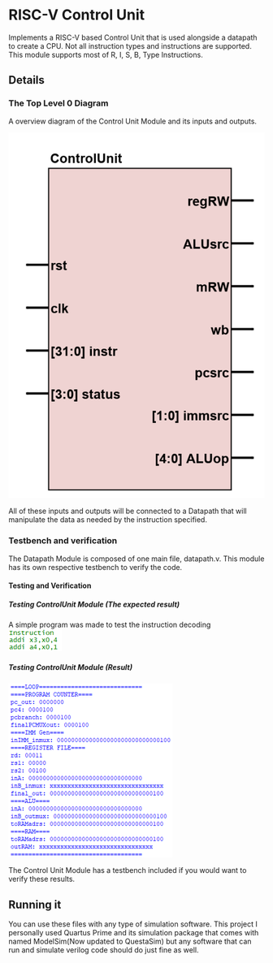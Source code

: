 # RISC-V Control Unit
Implements a RISC-V based Control Unit that is used alongside a datapath to create a CPU. Not all instruction types and instructions are supported. This module supports most of R, I, S, B, Type Instructions.

## Details
### The Top Level 0 Diagram
A overview diagram of the Control Unit Module and its inputs and outputs.

![alt text](https://github.com/baxtrax/ControlUnit/blob/main/Images/Lab9Level0.png?raw=true)

All of these inputs and outputs will be connected to a Datapath that will manipulate the data as needed by the instruction specified.

### Testbench and verification
The Datapath Module is composed of one main file, datapath.v. This module has its own respective testbench to verify the code.

#### Testing and Verification
##### Testing ControlUnit Module (The expected result)
A simple program was made to test the instruction decoding
![alt text](https://github.com/baxtrax/RISCV-Datapath/blob/main/Images/Instr.png?raw=true)
##### Testing ControlUnit Module (Result)
![alt text](https://github.com/baxtrax/RISCV-Datapath/blob/main/Images/Loop1.png?raw=true)

The Control Unit Module has a testbench included if you would want to verify these results.

## Running it
You can use these files with any type of simulation software. This project I personally used Quartus Prime and its simulation package that comes with named ModelSim(Now updated to QuestaSim) but any software that can run and simulate verilog code should do just fine as well.
